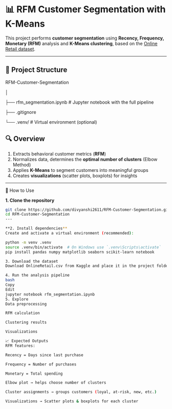 # 📊 RFM Customer Segmentation with K-Means

This project performs **customer segmentation** using **Recency, Frequency, Monetary (RFM)** analysis and **K-Means clustering**, based on the [Online Retail dataset](https://www.kaggle.com/datasets/vijayuv/onlineretail?resource=download).

---

## 📂 Project Structure

RFM-Customer-Segmentation

│

├── rfm_segmentation.ipynb # Jupyter notebook with the full pipeline

├── .gitignore

└── .venv/ # Virtual environment (optional)

## 🔍 Overview

1. Extracts behavioral customer metrics (**RFM**)
2. Normalizes data, determines the **optimal number of clusters** (Elbow Method)
3. Applies **K-Means** to segment customers into meaningful groups
4. Creates **visualizations** (scatter plots, boxplots) for insights

---

🚀 How to Use

**1. Clone the repository**
```bash
git clone https://github.com/divyanshi2611/RFM-Customer-Segmentation.git
cd RFM-Customer-Segmentation
---

**2. Install dependencies**
Create and activate a virtual environment (recommended):

python -m venv .venv
source .venv/bin/activate  # On Windows use `.venv\Scripts\activate`
pip install pandas numpy matplotlib seaborn scikit-learn notebook

3. Download the dataset
Download OnlineRetail.csv from Kaggle and place it in the project folder.

4. Run the analysis pipeline
bash
Copy
Edit
jupyter notebook rfm_segmentation.ipynb
5. Explore
Data preprocessing

RFM calculation

Clustering results

Visualizations

📈 Expected Outputs
RFM features:

Recency = Days since last purchase

Frequency = Number of purchases

Monetary = Total spending

Elbow plot → helps choose number of clusters

Cluster assignments → groups customers (loyal, at-risk, new, etc.)

Visualizations → Scatter plots & boxplots for each cluster
